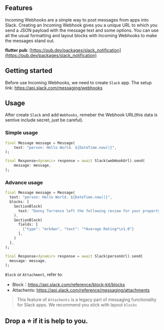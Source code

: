 ## Features
Incoming Webhooks are a simple way to post messages from apps into Slack. Creating an Incoming Webhook gives you a unique URL to which you send a JSON payload with the message text and some options. You can use all the usual formatting and layout blocks with Incoming Webhooks to make the messages stand out.

**flutter pub**: [https://pub.dev/packages/slack_notification](https://pub.dev/packages/slack_notification)

## Getting started
Before use Incoming Webhooks, we need to create `Slack` app. The setup link: https://api.slack.com/messaging/webhooks


## Usage
After create `Slack` and add `Webhooks`, remeber the Webhook URL(this data is sentive include secret, just be careful).

### Simple usage
```dart
final Message message = Message(
    text: "person: Hello World. ${DateTime.now()}",
);

final Response<dynamic> response = await Slack(webHookUrl).send(
    message: message,
);
```

### Advance usage
```dart
final Message message = Message(
  text: "person: Hello World. ${DateTime.now()}",
  blocks: [
    SectionBlock(
      text: "Danny Torrence left the following review for your property:",
    ),
    SectionBlock(
      fields: [
        {"type": "mrkdwn", "text": "*Average Rating*\n1.0"}
      ],
    )
  ],
);

final Response<dynamic> response = await Slack(personUrl).send(
  message: message,
);
```

`Block` or `Attachment`, refer to:
* Block：https://api.slack.com/reference/block-kit/blocks
* Attachents: https://api.slack.com/reference/messaging/attachments
> This feature of `Attachents` is a legacy part of messaging functionality for Slack apps. We recommend you stick with layout `blocks`

## Drop a ⭐ if it is help to you.
